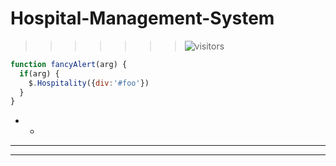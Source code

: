 # Hospital-Management-System
>>>>>>>  ![visitors](https://visitor-badge.glitch.me/badge?page_id=Hospital-Management-System.Hospital-Management-System)      
```javascript
function fancyAlert(arg) {
  if(arg) {
    $.Hospitality({div:'#foo'})
  }
}
```
- -
- - -
- - -
